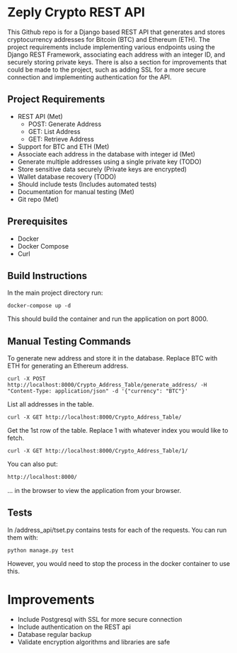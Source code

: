 # Zeply Crypto REST API

This Github repo is for a Django based REST API that generates and stores cryptocurrency addresses for Bitcoin (BTC) and Ethereum (ETH).
The project requirements include implementing various endpoints using the Django REST Framework, associating each address with an integer ID, and securely storing private keys. 
There is also a section for improvements that could be made to the project, such as adding SSL for a more secure connection and implementing authentication for the API.

##  Project Requirements 
- REST API (Met)
    - POST: Generate Address 
    - GET: List Address 
    - GET: Retrieve Address 
- Support for BTC and ETH (Met)
- Associate each address in the database with integer id (Met)
- Generate multiple addresses using a single private key (TODO)
- Store sensitive data securely (Private keys are encrypted)
- Wallet database recovery (TODO)
- Should include tests (Includes automated tests)
- Documentation for manual testing (Met)
- Git repo (Met)

## Prerequisites
- Docker
- Docker Compose
- Curl

## Build Instructions
In the main project directory run:
```commandline
docker-compose up -d
```
This should build the container and run the application on port 8000. 
## Manual Testing Commands

To generate new address and store it in the database. Replace BTC with ETH for generating an Ethereum address. 
```commandline
curl -X POST http://localhost:8000/Crypto_Address_Table/generate_address/ -H "Content-Type: application/json" -d '{"currency": "BTC"}'
```
List all addresses in the table.
```commandline
curl -X GET http://localhost:8000/Crypto_Address_Table/
```
Get the 1st row of the table. Replace 1 with whatever index you would like to fetch. 
```commandline
curl -X GET http://localhost:8000/Crypto_Address_Table/1/
```
You can also put: 
```html
http://localhost:8000/
```
... in the browser to view the application from your browser. 
## Tests
In /address_api/tset.py contains tests for each of the requests. 
You can run them with:
```commandline
python manage.py test
```
However, you would need to stop the process in the docker container to use this. 

# Improvements

- Include Postgresql with SSL for more secure connection
- Include authentication on the REST api 
- Database regular backup
- Validate encryption algorithms and libraries are safe

